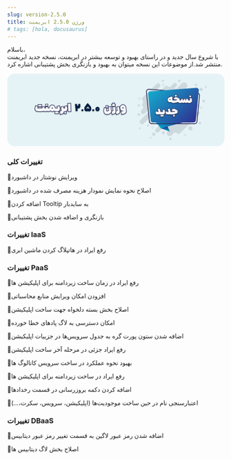 ```yaml
---
slug: version-2.5.0
title: ورژن 2.5.0 ابریمنت
# tags: [hola, docusaurus]
---
```


باسلام، <br />
با شروع سال جدید و در راستای بهبود و توسعه بیشتر در ابریمنت، نسخه جدید ابریمنت منتشر شد.از موضوعات این نسخه میتوان به بهبود و بازنگری بخش پشتیبانی اشاره کرد.


![New Release Banner](./pic-abriment-ver2.5.0.png)

<!--truncate-->

### تغییرات کلی
📌ویرایش نوشتار در داشبورد

📌اصلاح نحوه نمایش نمودار هزینه مصرف شده در داشبورد

📌اضافه کردن Tooltip به سایدبار

📌بازنگری و اضافه شدن بخش پشتیبانی

### تغییرات IaaS

📌رفع ایراد در هاتپلاگ کردن ماشین ابری

### تغییرات PaaS
📌رفع ایراد در زمان ساخت زیردامنه برای اپلیکیشن ها

📌افزودن امکان ویرایش منابع محاسباتی 

📌اصلاح بخش بسته دلخواه جهت ساخت اپلیکیشن

📌امکان دسترسی به لاگ پادهای خطا خورده

📌اضافه شدن ستون پورت گره به جدول سرویس‌ها در جزییات اپلیکیشن 

📌رفع ایراد جزئی در مرحله آخر ساخت اپلیکیشن

📌بهبود نحوه عملکرد در ساخت سرویس کاتالوگ ها

📌رفع ایراد در ساخت زیردامنه برای اپلیکیشن ها

📌اضافه کردن دکمه بروزرسانی در قسمت رخدادها

📌اعتبارسنجی نام در حین ساخت موجودیت‌ها (اپلیکیشن، سرویس، سکرت،...)

### تغییرات DBaaS

📌اضافه شدن رمز عبور لاگین به قسمت تغییر رمز عبور دیتابیس

📌اصلاح بخش لاگ دیتابیس ها
 